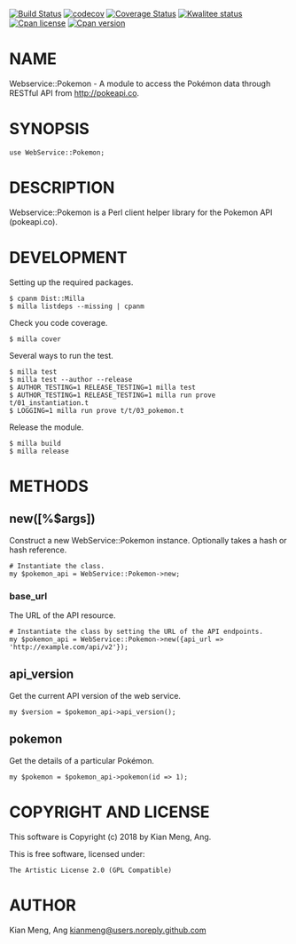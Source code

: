 [![Build Status](https://travis-ci.org/kianmeng/webservice-pokemon.svg?branch=master)](https://travis-ci.org/kianmeng/webservice-pokemon)
[![codecov](https://codecov.io/gh/kianmeng/webservice-pokemon/branch/master/graph/badge.svg)](https://codecov.io/gh/kianmeng/webservice-pokemon)
[![Coverage Status](https://coveralls.io/repos/kianmeng/webservice-pokemon/badge.svg?branch=master)](https://coveralls.io/r/kianmeng/webservice-pokemon?branch=master)
[![Kwalitee status](http://cpants.cpanauthors.org/dist/WebService-Pokemon.png)](http://cpants.charsbar.org/dist/overview/WebService-Pokemon)
[![Cpan license](https://img.shields.io/cpan/l/WebService-Pokemon.svg)](https://metacpan.org/release/WebService-Pokemon)
[![Cpan version](https://img.shields.io/cpan/v/WebService-Pokemon.svg)](https://metacpan.org/release/WebService-Pokemon)

# NAME

Webservice::Pokemon - A module to access the Pokémon data through RESTful API
from http://pokeapi.co.

# SYNOPSIS

    use WebService::Pokemon;

# DESCRIPTION

Webservice::Pokemon is a Perl client helper library for the Pokemon API (pokeapi.co).

# DEVELOPMENT

Setting up the required packages.

    $ cpanm Dist::Milla
    $ milla listdeps --missing | cpanm

Check you code coverage.

    $ milla cover

Several ways to run the test.

    $ milla test
    $ milla test --author --release
    $ AUTHOR_TESTING=1 RELEASE_TESTING=1 milla test
    $ AUTHOR_TESTING=1 RELEASE_TESTING=1 milla run prove t/01_instantiation.t
    $ LOGGING=1 milla run prove t/t/03_pokemon.t

Release the module.

    $ milla build
    $ milla release

# METHODS

## new(\[%$args\])

Construct a new WebService::Pokemon instance. Optionally takes a hash or hash reference.

    # Instantiate the class.
    my $pokemon_api = WebService::Pokemon->new;

### base\_url

The URL of the API resource.

    # Instantiate the class by setting the URL of the API endpoints.
    my $pokemon_api = WebService::Pokemon->new({api_url => 'http://example.com/api/v2'});

## api\_version

Get the current API version of the web service.

    my $version = $pokemon_api->api_version();

## pokemon

Get the details of a particular Pokémon.

    my $pokemon = $pokemon_api->pokemon(id => 1);

# COPYRIGHT AND LICENSE

This software is Copyright (c) 2018 by Kian Meng, Ang.

This is free software, licensed under:

    The Artistic License 2.0 (GPL Compatible)

# AUTHOR

Kian Meng, Ang <kianmeng@users.noreply.github.com>
